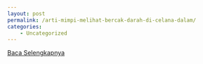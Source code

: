 ```yaml
---
layout: post
permalink: /arti-mimpi-melihat-bercak-darah-di-celana-dalam/
categories:
    - Uncategorized
---
```


[Baca Selengkapnya](/08)